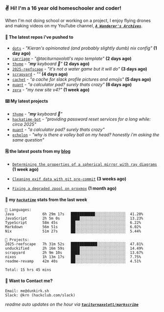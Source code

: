 ### ✌️ Hi! I'm a 16 year old homeschooler and coder!

When I'm not doing school or working on a project, I enjoy flying drones and making videos on my YouTube channel, [**_`A Wanderer's Archives`_**](https://youtube.com/@wanderer.archives).

#### 👷 The latest repos i've pushed to

- [`dots`](https://github.com/taciturnaxolotl/dots) - _"Kieran's opinionated (and probably slightly dumb) nix config"_ **(1 day ago)**
- [`carriage`](https://github.com/taciturnaxolotl/carriage) - _"@taciturnaxolotl's repo template"_ **(2 days ago)**
- [`thyme`](https://github.com/taciturnaxolotl/thyme) - _"**my** keyboard 🫶"_ **(2 days ago)**
- [`2025-reefscape`](https://github.com/df1317/2025-reefscape) - _"it's not a water game but it will do"_ **(3 days ago)**
- [`scrapyard`](https://github.com/hackclub/scrapyard) - _""_ **(4 days ago)**
- [`cachet`](https://github.com/taciturnaxolotl/cachet) - _"a cache for slack profile pictures and emojis"_ **(5 days ago)**
- [`quant`](https://github.com/taciturnaxolotl/quant) - _"a calculator pad? surely thats crazy"_ **(6 days ago)**
- [`zera`](https://github.com/taciturnaxolotl/zera) - _"my new site v4?"_ **(1 week ago)**

#### ⌨️ My latest projects

- [`thyme`](https://github.com/taciturnaxolotl/thyme) - _"**my** keyboard 🫶"_
- [`hackatime-bot`](https://github.com/taciturnaxolotl/hackatime-bot) - _"providing password reset services for a long while: circa 2025"_
- [`quant`](https://github.com/taciturnaxolotl/quant) - _"a calculator pad? surely thats crazy"_
- [`echelon`](https://github.com/taciturnaxolotl/echelon) - _"why is there a volley ball on my head? honestly i'm asking the same question"_

#### 🗒️ the latest posts from my [blog](https://dunkirk.sh)

- [`Determining the properties of a spherical mirror with ray diagrams`](https://dunkirk.sh/blog/spherical-ray-diagrams/) **(1 week ago)**

- [`Cleaning exif data with git pre-commit`](https://dunkirk.sh/blog/remove-exif-git-hook/) **(3 weeks ago)**

- [`Fixing a degraded zpool on proxmox`](https://dunkirk.sh/blog/degraded-zpool-proxmox/) **(1 month ago)**



#### 📡 my [_`hackatime`_](https://waka.hackclub.com) stats from the last week

```text
💾 Languages:
Java             6h 29m 17s   ███████████░░░░░░░░░░░░░░  41.20%
JavaScript       2h 5m 0s     ████░░░░░░░░░░░░░░░░░░░░░  13.23%
TypeScript       58m 45s      ██░░░░░░░░░░░░░░░░░░░░░░░  6.22%
Markdown         56m 51s      ██░░░░░░░░░░░░░░░░░░░░░░░  6.02%
Nix              51m 27s      ██░░░░░░░░░░░░░░░░░░░░░░░  5.44%

💼 Projects:
2025-reefscape   7h 31m 52s   ████████████░░░░░░░░░░░░░  47.81%
unduckified      2h 16m 59s   ████░░░░░░░░░░░░░░░░░░░░░  14.49%
scrapyard        2h 9m 10s    ████░░░░░░░░░░░░░░░░░░░░░  13.67%
nixos            1h 13m 17s   ██░░░░░░░░░░░░░░░░░░░░░░░  7.75%
readme-revamp    42m 40s      ██░░░░░░░░░░░░░░░░░░░░░░░  4.51%

Total: 15 hrs 45 mins
```

#### 📮 Want to Contact me?

```text
Email: me@dunkirk.sh
Slack: @krn (hackclub.com/slack)
```

_readme auto updates on the hour via [**`taciturnaxolotl/markscribe`**](https://github.com/taciturnaxolotl/markscribe)_
